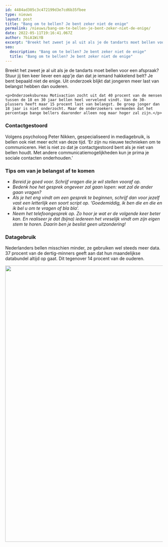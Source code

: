 ```yaml
---
id: 4484ad305c3c472199d3e7cd6b35fbee
type: nieuws
layout: post
title: "Bang om te bellen? Je bent zeker niet de enige"
permalink: /nieuws/bang-om-te-bellen-je-bent-zeker-niet-de-enige/
date: 2022-05-11T19:16:41.067Z
author: 7biA1WiYB
excerpt: "Breekt het zweet je al uit als je de tandarts moet bellen voor een afspraak? Stuur jij tien keer liever een app’je dan dat je iemand hakkelend belt? Je bent bepaald niet de enige. Uit onderzoek blijkt dat jongeren meer last van belangst hebben dan ouderen.  "
seo:
  description: "Bang om te bellen? Je bent zeker niet de enige"
  title: "Bang om te bellen? Je bent zeker niet de enige"
---
```

Breekt het zweet je al uit als je de tandarts moet bellen voor een afspraak? Stuur jij tien keer liever een app’je dan dat je iemand hakkelend belt? Je bent bepaald niet de enige. Uit onderzoek blijkt dat jongeren meer last van belangst hebben dan ouderen.  

    <p>Onderzoeksbureau Motivaction zocht uit dat 40 procent van de mensen tussen de 18 en 30 jaar bellen heel vervelend vindt. Van de 30-plussers heeft maar 15 procent last van belangst. De groep jonger dan 18 jaar is niet onderzocht. Maar de onderzoekers vermoeden dat het percentage bange bellers daaronder alleen nog maar hoger zal zijn.</p>
<h3>Contactgestoord</h3>
<p>Volgens psycholoog Peter Nikken, gespecialiseerd in mediagebruik, is bellen ook niet meer echt van deze tijd. ‘Er zijn nu nieuwe technieken om te communiceren. Het is niet zo dat je contactgestoord bent als je niet van bellen houdt. Met andere communicatiemogelijkheden kun je prima je sociale contacten onderhouden.’</p>
<h3>Tips om van je belangst af te komen</h3>
<ul><li><em>Bereid je goed voor. Schrijf vragen die je wil stellen vooraf op.</em></li>
<li><em>Bedenk hoe het gesprek ongeveer zal gaan lopen: wat zal de ander gaan vragen?</em></li>
<li><em>Als je het eng vindt om een gesprek te beginnen, schrijf dan voor jezelf vast een letterlijk een soort script op. ‘Goedemiddig, ik ben die en die en ik bel u om te vragen of bla bla’.</em></li>
<li><em>Neem het telefoongesprek op. Zo hoor je wat er de volgende keer beter kan. En realiseer je dat (bijna) iedereen het vreselijk vindt om zijn eigen stem te horen. Daarin ben je beslist geen uitzondering!</em></li>
</ul><h3>Datagebruik</h3>
<p>Nederlanders bellen misschien minder, ze gebruiken wel steeds meer data. 37 procent van de dertig-minners geeft aan dat hun maandelijkse databundel altijd op gaat. Dit tegenover 14 procent van de ouderen.</p>
<p><div class="media media-element-container media-default"><div id="file-534312" class="file file-image file-image-png">

        
  
  <div class="content">
    <img height="884" width="2048" class="media-element file-default" data-delta="1" src="https://7dagen.netlify.app/sites/default/files/YEBT3ygA.png" alt="">  </div>

  
</div>
</div>  
